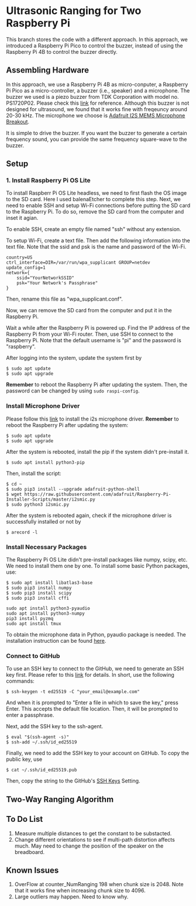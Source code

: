 # Ultrasonic Ranging for Two Raspberry Pi

This branch stores the code with a different approach. In this approach, we introduced a Raspberry Pi Pico to control the buzzer, instead of using the Raspberry Pi 4B  to control the buzzer directly. 

## Assembling Hardware

In this approach, we use a Raspberry Pi 4B as micro-conputer, a Raspberry Pi Pico as a micro-controller, a buzzer (i.e., speaker) and a microphone. The buzzer we used is a piezo buzzer from TDK Corporation with model no. PS1720P02. Please check this [link](https://www.digikey.com/en/products/detail/tdk-corporation/PS1720P02/935932) for reference. Although this buzzer is not designed for ultrasound, we found that it works fine with freqeuncy around 20-30 kHz. The microphone we choose is [Adafruit I2S MEMS Microphone Breakout](https://www.adafruit.com/product/3421). 

It is simple to drive the buzzer. If you want the buzzer to generate a certain frequency sound, you can provide the same frequency square-wave to the buzzer. 



## Setup

### 1. Install Raspberry Pi OS Lite

To install Raspberr Pi OS Lite headless, we need to first flash the OS image to the SD card. Here I used balenaEtcher to complete this step. Next, we need to enable SSH and setup Wi-Fi connections before putting the SD card to the Raspberry Pi. To do so, remove the SD card from the computer and inset it agian. 

To enable SSH, create an empty file named "ssh" without any extension. 

To setup Wi-Fi, create a text file. Then add the following information into the text file. Note that the ssid and psk is the name and password of the Wi-Fi. 

```
country=US
ctrl_interface=DIR=/var/run/wpa_supplicant GROUP=netdev 
update_config=1
network={
    ssid="YourNetworkSSID"
    psk="Your Network's Passphrase"
}
```

Then, rename this file as "wpa_supplicant.conf". 

Now, we can remove the SD card from the computer and put it in the Raspberry Pi. 

Wait a while after the Raspberry Pi is powered up. Find the IP address of the Raspberry Pi from your Wi-Fi router. Then, use SSH to connect to the Raspberry Pi. Note that the default username is "pi" and the password is "raspberry". 

After logging into the system, update the system first by
```
$ sudo apt update
$ sudo apt upgrade
```
**Remember** to reboot the Raspberry Pi after updating the system. Then, the password can be changed by using `sudo raspi-config`. 


### Install Microphone Driver

Please follow this [link](https://learn.adafruit.com/adafruit-i2s-mems-microphone-breakout/raspberry-pi-wiring-test) to install the i2s microphone driver. **Remember** to reboot the Raspberry Pi after updating the system:

```
$ sudo apt update
$ sudo apt upgrade
```
After the system is rebooted, install the pip if the system didn't pre-install it. 
```
$ sudo apt install python3-pip
```
Then, install the script:
```
$ cd ~
$ sudo pip3 install --upgrade adafruit-python-shell
$ wget https://raw.githubusercontent.com/adafruit/Raspberry-Pi-Installer-Scripts/master/i2smic.py
$ sudo python3 i2smic.py
```
After the system is rebooted again, check if the microphone driver is successfully installed or not by 
```
$ arecord -l
```


### Install Necessary Packages

The Raspberry Pi OS Lite didn't pre-install packages like numpy, scipy, etc. We need to install them one by one. To install some basic Python packages, use:
```
$ sudo apt install libatlas3-base 
$ sudo pip3 install numpy
$ sudo pip3 install scipy
$ sudo pip3 install cffi
```

```
sudo apt install python3-pyaudio
sudo apt install python3-numpy
pip3 install pyzmq
sudo apt install tmux
```

To obtain the microphone data in Python, pyaudio package is needed. The installation instruction can be found [here](http://people.csail.mit.edu/hubert/pyaudio/). 


### Connect to GitHub

To use an SSH key to connect to the GitHub, we need to generate an SSH key first. Please refer to this [link](https://docs.github.com/en/authentication/connecting-to-github-with-ssh/generating-a-new-ssh-key-and-adding-it-to-the-ssh-agent) for details. In short, use the following commands:
```
$ ssh-keygen -t ed25519 -C "your_email@example.com"
```
And when it is prompted to "Enter a file in which to save the key," press Enter. This accepts the default file location. Then, it will be prompted to enter a passphrase. 

Next, add the SSH key to the ssh-agent. 
```
$ eval "$(ssh-agent -s)"
$ ssh-add ~/.ssh/id_ed25519
```
Finally, we need to add the SSH key to your account on GitHub. To copy the public key, use
```
$ cat ~/.ssh/id_ed25519.pub
```
Then, copy the string to the GitHub's [SSH Keys](https://github.com/settings/keys) Setting. 

## Two-Way Ranging Algorithm



## To Do List

1. Measure multiple distances to get the constant to be substacted. 
2. Change different orientations to see if multi-path distortion affects much. May need to change the position of the speaker on the breadboard. 

## Known Issues
1. OverFlow at counter_NumRanging 198 when chunk size is 2048. Note that it works fine when increasing chunk size to 4096. 
2. Large outliers may happen. Need to know why. 
